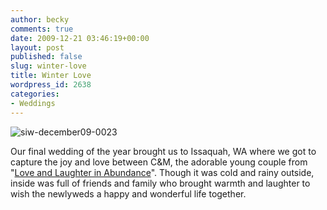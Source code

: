```yaml
---
author: becky
comments: true
date: 2009-12-21 03:46:19+00:00
layout: post
published: false
slug: winter-love
title: Winter Love
wordpress_id: 2638
categories:
- Weddings
---
```


![siw-december09-0023](http://beta.beckyjenson.com/wp-content/uploads/2009/12/siw-december09-0023.jpg)


Our final wedding of the year brought us to Issaquah, WA where we got to capture the joy and love between C&M, the adorable young couple from "[Love and Laughter in Abundance](http://blog.bagdanoffphoto.com/?p=63)". Though it was cold and rainy outside, inside was full of friends and family who brought warmth and laughter to wish the newlyweds a happy and wonderful life together.








 

